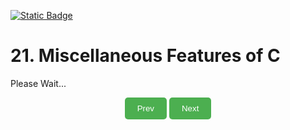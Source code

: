 [![Static Badge](https://img.shields.io/badge/Home-maker?labelColor=grey&color=grey)](https://baponkar.github.io/Learning-C)

# 21. Miscellaneous Features of C

Please Wait...



<div style="text-align: center;">
    <button type="button" onclick="window.location.href='https://baponkar.github.io/Learning-C/Files-in-C/Files-in-C';" style="background-color: #4CAF50; color: white; padding: 10px 20px; border: none; border-radius: 5px; cursor: pointer;">
       Prev
    </button>
     <button type="button" onclick="window.location.href='https://baponkar.github.io/Learning-C/';" style="background-color: #4CAF50; color: white; padding: 10px 20px; border: none; border-radius: 5px; cursor: pointer;">
       Next
    </button>
</div>